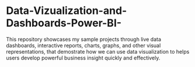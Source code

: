 # Data-Vizualization-and-Dashboards-Power-BI-
This repository showcases my sample projects through live data dashboards, interactive reports, charts, graphs, and other visual representations, that demostrate how we can use data visualization to helps users develop powerful business insight quickly and effectively.
